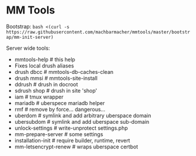 MM Tools
========

Bootstrap:
`bash <(curl -s https://raw.githubusercontent.com/machbarmacher/mmtools/master/bootstrap/mm-init-server)`

Server wide tools:

* mmtools-help # this help
* Fixes local drush aliases
* drush dbcc # mmtools-db-caches-clean
* drush mmsi # mmtools-site-install
* ddrush # drush in docroot
* sdrush shop # drush in site 'shop'
* iam # tmux wrapper
* mariadb # uberspece mariadb helper
* rmf # remove by force... dangerous...
* uberdom # symlink and add arbitrary uberspace domain
* ubersubdom # symlink and add uberspace sub-domain
* unlock-settings # write-unprotect settings.php
* mm-prepare-server # some settings
* installation-init # require builder, runtime, revert
* mm-letsencrypt-renew # wraps uberspace certbot
